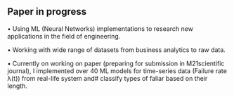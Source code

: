 # 
## Paper in progress
•	Using ML (Neural Networks) implementations to research new applications in the field of engineering. 

•	Working with wide range of datasets from business analytics to raw data.

•	Currently on working on paper (preparing for submission in M21scientific journal), I implemented over 40 ML models for time-series data (Failure rate λ(t)) from real-life system and# classify types of faliar based on their length. 
